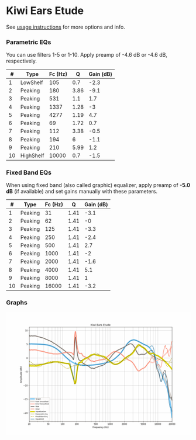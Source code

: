 # Kiwi Ears Etude
See [usage instructions](https://github.com/jaakkopasanen/AutoEq#usage) for more options and info.

### Parametric EQs
You can use filters 1-5 or 1-10. Apply preamp of -4.6 dB or -4.6 dB, respectively.

|   # | Type      |   Fc (Hz) |    Q |   Gain (dB) |
|-----|-----------|-----------|------|-------------|
|   1 | LowShelf  |       105 | 0.7  |        -2.3 |
|   2 | Peaking   |       180 | 3.86 |        -9.1 |
|   3 | Peaking   |       531 | 1.1  |         1.7 |
|   4 | Peaking   |      1337 | 1.28 |        -3   |
|   5 | Peaking   |      4277 | 1.19 |         4.7 |
|   6 | Peaking   |        69 | 1.72 |         0.7 |
|   7 | Peaking   |       112 | 3.38 |        -0.5 |
|   8 | Peaking   |       194 | 6    |        -1.1 |
|   9 | Peaking   |       210 | 5.99 |         1.2 |
|  10 | HighShelf |     10000 | 0.7  |        -1.5 |

### Fixed Band EQs
When using fixed band (also called graphic) equalizer, apply preamp of **-5.0 dB** (if available) and set gains manually with these parameters.

|   # | Type    |   Fc (Hz) |    Q |   Gain (dB) |
|-----|---------|-----------|------|-------------|
|   1 | Peaking |        31 | 1.41 |        -3.1 |
|   2 | Peaking |        62 | 1.41 |        -0   |
|   3 | Peaking |       125 | 1.41 |        -3.3 |
|   4 | Peaking |       250 | 1.41 |        -2.4 |
|   5 | Peaking |       500 | 1.41 |         2.7 |
|   6 | Peaking |      1000 | 1.41 |        -2   |
|   7 | Peaking |      2000 | 1.41 |        -1.6 |
|   8 | Peaking |      4000 | 1.41 |         5.1 |
|   9 | Peaking |      8000 | 1.41 |         1   |
|  10 | Peaking |     16000 | 1.41 |        -3.2 |

### Graphs
![](./Kiwi%20Ears%20Etude.png)
